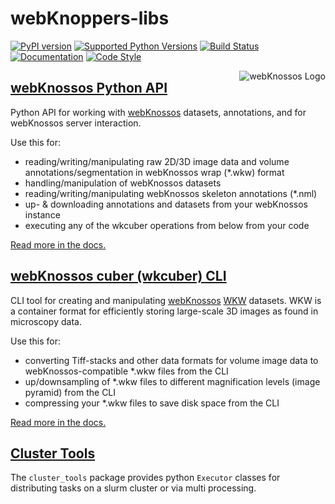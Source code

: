 # webKnoppers-libs
[![PyPI version](https://img.shields.io/pypi/v/webknossos)](https://pypi.python.org/pypi/webknossos)
[![Supported Python Versions](https://img.shields.io/pypi/pyversions/webknossos.svg)](https://pypi.python.org/pypi/webknossos)
[![Build Status](https://img.shields.io/github/workflow/status/scalableminds/webknossos-libs/CI/master)](https://github.com/scalableminds/webknossos-libs/actions?query=workflow%3A%22CI%22)
[![Documentation](https://img.shields.io/badge/docs-passing-brightgreen.svg)](https://docs.webknossos.org/webknossos-py/index.html)
[![Code Style](https://img.shields.io/badge/code%20style-black-000000.svg)](https://github.com/psf/black)

<img align="right" src="https://static.webknossos.org/images/oxalis.svg" alt="webKnossos Logo" />

## [webKnossos Python API](webknossos)
Python API for working with [webKnossos](https://webknossos.org) datasets, annotations, and for webKnossos server interaction.

Use this for:
- reading/writing/manipulating raw 2D/3D image data and volume annotations/segmentation in webKnossos wrap (*.wkw) format
- handling/manipulation of webKnossos datasets
- reading/writing/manipulating webKnossos skeleton annotations (*.nml)
- up- & downloading annotations and datasets from your webKnossos instance
- executing any of the wkcuber operations from below from your code

[Read more in the docs.](https://docs.webknossos.org/webknossos-py/)

## [webKnossos cuber (wkcuber) CLI](wkcuber)
CLI tool for creating and manipulating [webKnossos](https://webknossos.org) [WKW](https://github.com/scalableminds/webknossos-wrap) datasets. WKW is a container format for efficiently storing large-scale 3D images as found in microscopy data.

Use this for:
- converting Tiff-stacks and other data formats for volume image data to webKnossos-compatible *.wkw files from the CLI
- up/downsampling of *.wkw files to different magnification levels (image pyramid) from the CLI
- compressing your *.wkw files to save disk space from the CLI

[Read more in the docs.](https://docs.webknossos.org/wkcuber)

## [Cluster Tools](cluster_tools)
The `cluster_tools` package provides python `Executor` classes for distributing tasks on a slurm cluster or via multi processing.
